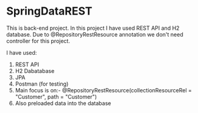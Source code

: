 # SpringDataREST
This is back-end project. In this project I have used REST API and H2 database. Due to @RepositoryRestResource annotation we don't need controller for this project.

I have used:
1. REST API
2. H2 Dabatabase
3. JPA
4. Postman (for testing)
5. Main focus is on:- @RepositoryRestResource(collectionResourceRel = "Customer", path = "Customer")
6. Also preloaded data into the database
